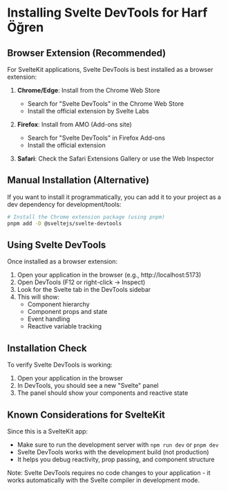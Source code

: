 # Installing Svelte DevTools for Harf Öğren

## Browser Extension (Recommended)

For SvelteKit applications, Svelte DevTools is best installed as a browser extension:

1. **Chrome/Edge**: Install from the Chrome Web Store
   - Search for "Svelte DevTools" in the Chrome Web Store
   - Install the official extension by Svelte Labs

2. **Firefox**: Install from AMO (Add-ons site)
   - Search for "Svelte DevTools" in Firefox Add-ons
   - Install the official extension

3. **Safari**: Check the Safari Extensions Gallery or use the Web Inspector

## Manual Installation (Alternative)

If you want to install it programmatically, you can add it to your project as a dev dependency for development/tools:

```bash
# Install the Chrome extension package (using pnpm)
pnpm add -D @sveltejs/svelte-devtools
```

## Using Svelte DevTools

Once installed as a browser extension:

1. Open your application in the browser (e.g., http://localhost:5173)
2. Open DevTools (F12 or right-click → Inspect)
3. Look for the Svelte tab in the DevTools sidebar
4. This will show:
   - Component hierarchy
   - Component props and state
   - Event handling
   - Reactive variable tracking

## Installation Check

To verify Svelte DevTools is working:

1. Open your application in the browser
2. In DevTools, you should see a new "Svelte" panel
3. The panel should show your components and reactive state

## Known Considerations for SvelteKit

Since this is a SvelteKit app:

- Make sure to run the development server with `npm run dev` or `pnpm dev`
- Svelte DevTools works with the development build (not production)
- It helps you debug reactivity, prop passing, and component structure

Note: Svelte DevTools requires no code changes to your application - it works automatically with the Svelte compiler in development mode.
